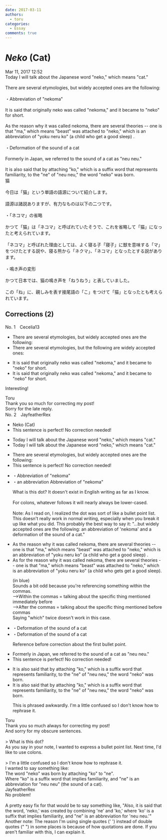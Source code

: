 ```yaml
---
date: 2017-03-11
authors:
  - toru
categories:
  - Essay
comments: true
---
```


# <strong><em>Neko</strong></em> (Cat)
<div class="date">Mar 11, 2017 12:52</div>
<div id="post"><div id="body_show_ori">
Today I will talk about the Japanese word "neko," which means "cat."<br/><br/>There are several etymologies, but widely accepted ones are the following:<br/><br/>・Abbreviation of "nekoma"<br/><br/>It is said that originally neko was called "nekoma," and it became to "neko" for short.<br/><br/>As the reason why it was called nekoma, there are several theories -- one is that "ma," which means "beast" was attached to "neko," which is an abbreviation of "yoku neru ko" (a child who get a good sleep) .<br/><br/>・Deformation of the sound of a cat<br/><br/>Formerly in Japan, we referred to the sound of a cat as "neu neu."<br/><br/>It is also said that by attaching "ko," which is a suffix word that represents familiarity, to the "ne" of "neu neu," the word "neko" was born.
</div></div>

<!-- more -->

<div id="post_ja"><div id="body_show_mo">
猫<br/><br/>今日は「猫」という単語の語源について紹介します。<br/><br/>語源は諸説ありますが、有力なものは以下の二つです。<br/><br/>・「ネコマ」の省略<br/><br/>かつて「猫」は「ネコマ」と呼ばれていたそうで、これを省略して「猫」になったと考えられています。<br/><br/>「ネコマ」と呼ばれた理由としては、よく寝る子「寝子」に獣を意味する「マ」をつけたとする説や、寝る熊から「ネクマ」、「ネコマ」となったとする説があります。<br/><br/>・鳴き声の変形<br/><br/>かつて日本では、猫の鳴き声を「ねうねう」と表していました。<br/><br/>この「ね」に、親しみを表す接尾語の「こ」をつけて「猫」となったとも考えられています。
</div></div>

## Corrections (2)
<div id="block"><div class="first_name"> No. 1　<span class="just_name">Cecelia13</span></div><div id="block2">
<ul class="correction_field">
<li class="incorrect">There are several etymologies, but widely accepted ones are the following:</li>
<li class="corrected correct">
There are several etymologies, but the following are widely accepted ones:
</li>
</ul>
<ul class="correction_field">
<li class="incorrect">It is said that originally neko was called "nekoma," and it became to "neko" for short.</li>
<li class="corrected correct">
It is said that originally neko was called "nekoma," and it became <span class="f_blue"><span class="sline">to</span></span> "neko" for short.
</li>
</ul>
<p class="comment_small">
 Interesting!
</p>

</div><div class="name"><span class="just_name">Toru</span><br>
Thank you so much for correcting my post!<br/>Sorry for the late reply.
</div>
</div>
<div id="block"><div class="first_name"> No. 2　<span class="just_name">JayfeatherRex</span></div><div id="block2">
<ul class="correction_field">
<li class="incorrect">Neko (Cat)</li>
<li class="corrected perfect">This sentence is perfect! No correction needed!</li>
</ul>
<ul class="correction_field">
<li class="incorrect">Today I will talk about the Japanese word "neko," which means "cat."</li>
<li class="corrected correct">
Today I will talk about the Japanese word "neko<span class="sline">,</span>" which means "cat."
</li>
</ul>
<ul class="correction_field">
<li class="incorrect">There are several etymologies, but widely accepted ones are the following:</li>
<li class="corrected perfect">This sentence is perfect! No correction needed!</li>
</ul>
<ul class="correction_field">
<li class="incorrect">・Abbreviation of "nekoma"</li>
<li class="corrected correct">
<span class="sline">・</span><span class="f_red">an abbreviation </span><span class="sline">Abbreviation </span>of "nekoma"
<p class="correction_comment">What is this dot?  It doesn't exist in English writing as far as I know.<br/><br/>For colons, whatever follows it will nearly always be lower-cased.<br/><br/>Note: As I read on, I realized the dot was sort of like a bullet point list.  This doesn't really work in normal writing, especially when you break it up like what you did.  This probably the best way to say it: "...but widely accepted ones are the following: an abbreviation of 'nekoma' and a deformation of the sound of a cat."</p>
</li>
</ul>
<ul class="correction_field">
<li class="incorrect">As the reason why it was called nekoma, there are several theories -- one is that "ma," which means "beast" was attached to "neko," which is an abbreviation of "yoku neru ko" (a child who get a good sleep) .</li>
<li class="corrected correct">
As <span class="f_red">for </span>the reason why it was called nekoma, there are several theories -- one is that "ma," which means "beast" was attached to "neko," <span class="f_blue">which</span> is an abbreviation of "yoku neru ko" (a child who <span class="f_red">gets </span><span class="sline">get </span>a good sleep).
<p class="correction_comment">(in blue)<br/>Sounds a bit odd because you're referencing something within the commas.<br/>--&gt;Within the commas = talking about the specific thing mentioned immediately before<br/>--&gt;After the commas = talking about the specific thing mentioned before commas<br/>Saying "which" twice doesn't work in this case.</p>
</li>
</ul>
<ul class="correction_field">
<li class="incorrect">・Deformation of the sound of a cat</li>
<li class="corrected correct">
<span class="sline">・</span>Deformation of the sound of a cat
<p class="correction_comment">Reference before correction about the first bullet point.</p>
</li>
</ul>
<ul class="correction_field">
<li class="incorrect">Formerly in Japan, we referred to the sound of a cat as "neu neu."</li>
<li class="corrected perfect">This sentence is perfect! No correction needed!</li>
</ul>
<ul class="correction_field">
<li class="incorrect">It is also said that by attaching "ko," which is a suffix word that represents familiarity, to the "ne" of "neu neu," the word "neko" was born.</li>
<li class="corrected correct">
It is also said that by attaching "ko," which is a suffix word that represents familiarity, to the "ne" of "neu neu," the word "neko" was born.
<p class="correction_comment">This is phrased awkwardly.  I'm a little confused so I don't know how to rephrase it.</p>
</li>
</ul>
</div><div class="name"><span class="just_name">Toru</span><br>
Thank you so much always for correcting my post!<br/>And sorry for my obscure sentences.<br/><br/>&gt; What is this dot?<br/>As you say in your note, I wanted to express a bullet point list. Next time, I'd like to use colons.<br/><br/>&gt; I'm a little confused so I don't know how to rephrase it.<br/>I wanted to say something like:<br/>The word "neko" was born by attaching "ko" to "ne".<br/>Where "ko" is a suffix word that implies familiarity, and "ne" is an abbreviation for "neu neu" (the sound of a cat).
</div>
<div class="name"><span class="just_name">JayfeatherRex</span><br>
No problem!<br/><br/>A pretty easy fix for that would be to say something like, "Also, it is said that the word, 'neko,' was created by combining 'ne' and 'ko,' where 'ko' is a suffix that implies familiarity, and "ne" is an abbreviation for 'neu neu.'"<br/>Another note: The reason I'm using single quotes (' ') instead of double quotes (" ") in some places is because of how quotations are done.  If you aren't familiar with this, I can explain it.
</div>
</div>
